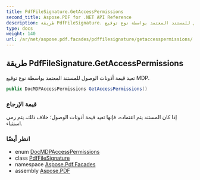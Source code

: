 ```yaml
---
title: PdfFileSignature.GetAccessPermissions
second_title: Aspose.PDF for .NET API Reference
description: طريقة PdfFileSignature. تعيد قيمة أذونات الوصول للمستند المعتمد بواسطة نوع توقيع MDP
type: docs
weight: 140
url: /ar/net/aspose.pdf.facades/pdffilesignature/getaccesspermissions/
---
```

## طريقة PdfFileSignature.GetAccessPermissions

تعيد قيمة أذونات الوصول للمستند المعتمد بواسطة نوع توقيع MDP.

```csharp
public DocMDPAccessPermissions GetAccessPermissions()
```

### قيمة الإرجاع

إذا كان المستند يتم اعتماده، فإنها تعيد قيمة أذونات الوصول؛ خلاف ذلك، يتم رمي استثناء.

### انظر أيضًا

* enum [DocMDPAccessPermissions](../../../aspose.pdf.forms/docmdpaccesspermissions/)
* class [PdfFileSignature](../)
* namespace [Aspose.Pdf.Facades](../../../aspose.pdf.facades/)
* assembly [Aspose.PDF](../../../)